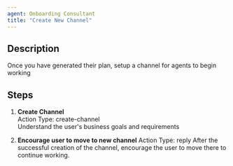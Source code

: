 ```yaml
---
agent: Onboarding Consultant
title: "Create New Channel"
---
```


## Description
Once you have generated their plan, setup a channel for agents to begin working

## Steps
1. **Create Channel**  
   Action Type: create-channel  
   Understand the user's business goals and requirements

2. **Encourage user to move to new channel**
   Action Type: reply
   After the successful creation of the channel, encourage the user to move there to continue working.
